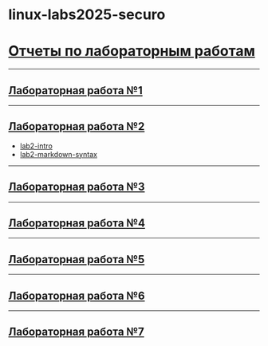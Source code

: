# linux-labs2025-securo

# [Отчеты по лабораторным работам](https://www.dropbox.com/scl/fo/45un1jdivid26d3gg84vu/ANJfb8z-aZPZgdevyIiHbwQ?rlkey=i9br7o73huh5onil1h008onp0&st=ol5wtz2y&dl=0)
---
## [Лабораторная работа №1](https://www.dropbox.com/scl/fo/vticrq13uosjav3mje93u/AHk0nzF1d0nnlPG6EFnfMZQ?rlkey=8k655wio5yf44v4ooinc61ou1&st=80gpe49q&dl=0)
---
## [Лабораторная работа №2](https://www.dropbox.com/scl/fo/7j9jlfenspeh7xxe35gvv/AGQr16dsEfdh_erZ7eM541Q?rlkey=m73uc42att7e0vpmx8cx98tln&st=r6ijoodc&dl=0)
- [lab2-intro](https://github.com/securo-a/lab2-intro)
- [lab2-markdown-syntax](https://github.com/securo-a/lab2-markdown-syntax)
---
## [Лабораторная работа №3](https://www.dropbox.com/scl/fo/m1pfhvgwvbulxemg13vz1/AI8ViMp078x41xQrKlfmOIs?rlkey=xku1i91qcka0q6fd4wl7ufysp&st=s42e0ldb&dl=0)
---
## [Лабораторная работа №4](https://www.dropbox.com/scl/fo/e7ad7ephkdw9a9uq5066p/AJR7fRTAb1KtP4K2j9gycf4?rlkey=q3eltx7wetwvdjp4ux6riyjvc&st=bucal9iw&dl=0)
---
## [Лабораторная работа №5](https://www.dropbox.com/scl/fo/59sopwzsye5or3ewql7cb/AA_C0pRbJTkA1Zd5UbEwB4M?rlkey=4o5xg5ls9e0y4enwdpc4isbux&st=2dvm89ul&dl=0)
---
## [Лабораторная работа №6](https://www.dropbox.com/scl/fo/xgtw194qeb5gc5t7hiz50/ABFmqxe_oRUN9lKls5va5Sg?rlkey=ujyedxhz9hkkl733f1qi89kxy&st=5wsz0cdx&dl=0)
---
## [Лабораторная работа №7](https://www.dropbox.com/scl/fo/r4igem1304a0607rs5jjc/ALHG6mE59hHAv23B8IMvTfU?rlkey=r7ypblnbs0homkwiwihwcyb4k&st=2wbtgai5&dl=0)
